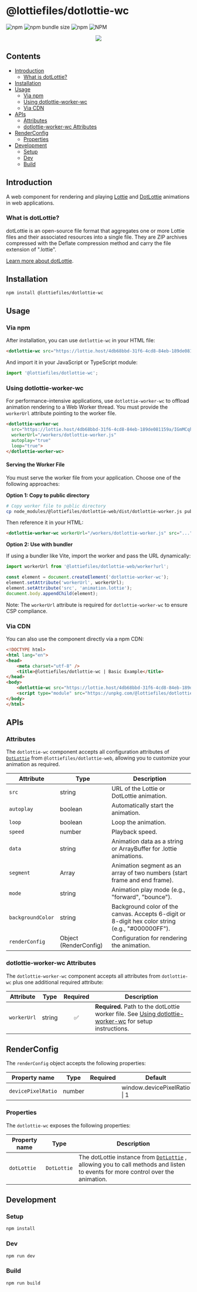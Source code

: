# @lottiefiles/dotlottie-wc

![npm](https://img.shields.io/npm/v/@lottiefiles/dotlottie-wc)
![npm bundle size](https://img.shields.io/bundlephobia/minzip/%40lottiefiles%2Fdotlottie-wc)
![npm](https://img.shields.io/npm/dt/%40lottiefiles%2Fdotlottie-wc)
![NPM](https://img.shields.io/npm/l/@lottiefiles/dotlottie-wc)

<p align="center">
  <img src="https://user-images.githubusercontent.com/23125742/201124166-c2a0bc2a-018b-463b-b291-944fb767b5c2.png" />
</p>

## Contents

* [Introduction](#introduction)
  * [What is dotLottie?](#what-is-dotlottie)
* [Installation](#installation)
* [Usage](#usage)
  * [Via npm](#via-npm)
  * [Using dotlottie-worker-wc](#using-dotlottie-worker-wc)
  * [Via CDN](#via-cdn)
* [APIs](#apis)
  * [Attributes](#attributes)
  * [dotlottie-worker-wc Attributes](#dotlottie-worker-wc-attributes)
* [RenderConfig](#renderconfig)
  * [Properties](#properties)
* [Development](#development)
  * [Setup](#setup)
  * [Dev](#dev)
  * [Build](#build)

## Introduction

A web component for rendering and playing [Lottie](https://lottiefiles.github.io/lottie-docs/) and [DotLottie](https://dotlottie.io) animations in web applications.

### What is dotLottie?

dotLottie is an open-source file format that aggregates one or more Lottie files and their associated resources into a single file. They are ZIP archives compressed with the Deflate compression method and carry the file extension of ".lottie".

[Learn more about dotLottie](https://dotlottie.io/).

## Installation

```bash
npm install @lottiefiles/dotlottie-wc
```

## Usage

### Via npm

After installation, you can use `dotlottie-wc` in your HTML file:

```html
<dotlottie-wc src="https://lottie.host/4db68bbd-31f6-4cd8-84eb-189de081159a/IGmMCqhzpt.lottie" autoplay="true" loop="true"></dotlottie-wc>
```

And import it in your JavaScript or TypeScript module:

```js
import '@lottiefiles/dotlottie-wc';
```

### Using dotlottie-worker-wc

For performance-intensive applications, use `dotlottie-worker-wc` to offload animation rendering to a Web Worker thread. You must provide the `workerUrl` attribute pointing to the worker file.

```html
<dotlottie-worker-wc
  src="https://lottie.host/4db68bbd-31f6-4cd8-84eb-189de081159a/IGmMCqhzpt.lottie"
  workerUrl="/workers/dotlottie-worker.js"
  autoplay="true"
  loop="true">
</dotlottie-worker-wc>
```

#### Serving the Worker File

You must serve the worker file from your application. Choose one of the following approaches:

**Option 1: Copy to public directory**

```bash
# Copy worker file to public directory
cp node_modules/@lottiefiles/dotlottie-web/dist/dotlottie-worker.js public/workers/
```

Then reference it in your HTML:

```html
<dotlottie-worker-wc workerUrl="/workers/dotlottie-worker.js" src="..."></dotlottie-worker-wc>
```

**Option 2: Use with bundler**

If using a bundler like Vite, import the worker and pass the URL dynamically:

```js
import workerUrl from '@lottiefiles/dotlottie-web/worker?url';

const element = document.createElement('dotlottie-worker-wc');
element.setAttribute('workerUrl', workerUrl);
element.setAttribute('src', 'animation.lottie');
document.body.appendChild(element);
```

Note: The `workerUrl` attribute is required for `dotlottie-worker-wc` to ensure CSP compliance.

### Via CDN

You can also use the component directly via a npm CDN:

```html
<!DOCTYPE html>
<html lang="en">
<head>
    <meta charset="utf-8" />
    <title>@lottiefiles/dotlottie-wc | Basic Example</title>
</head>
<body>
    <dotlottie-wc src="https://lottie.host/4db68bbd-31f6-4cd8-84eb-189de081159a/IGmMCqhzpt.lottie" autoplay loop></dotlottie-wc>
    <script type="module" src="https://unpkg.com/@lottiefiles/dotlottie-wc@latest/dist/dotlottie-wc.js"></script>
</body>
</html>
```

## APIs

### Attributes

The `dotlottie-wc` component accepts all configuration attributes of [`DotLottie`](../web/README.md#apis) from `@lottiefiles/dotlottie-web`, allowing you to customize your animation as required.

| Attribute         | Type                  | Description                                                                                      |
| ----------------- | --------------------- | ------------------------------------------------------------------------------------------------ |
| `src`             | string                | URL of the Lottie or DotLottie animation.                                                        |
| `autoplay`        | boolean               | Automatically start the animation.                                                               |
| `loop`            | boolean               | Loop the animation.                                                                              |
| `speed`           | number                | Playback speed.                                                                                  |
| `data`            | string                | Animation data as a string or ArrayBuffer for .lottie animations.                                |
| `segment`         | Array                 | Animation segment as an array of two numbers (start frame and end frame).                        |
| `mode`            | string                | Animation play mode (e.g., "forward", "bounce").                                                 |
| `backgroundColor` | string                | Background color of the canvas. Accepts 6-digit or 8-digit hex color string (e.g., "#000000FF"). |
| `renderConfig`    | Object (RenderConfig) | Configuration for rendering the animation.                                                       |

### dotlottie-worker-wc Attributes

The `dotlottie-worker-wc` component accepts all attributes from `dotlottie-wc` plus one additional required attribute:

| Attribute   | Type   | Required | Description                                                                                                                          |
| ----------- | ------ | :------: | ------------------------------------------------------------------------------------------------------------------------------------ |
| `workerUrl` | string |     ✅    | **Required.** Path to the dotLottie worker file. See [Using dotlottie-worker-wc](#using-dotlottie-worker-wc) for setup instructions. |

## RenderConfig

The `renderConfig` object accepts the following properties:

| Property name      | Type   | Required | Default                       | Description             |
| ------------------ | ------ | :------: | ----------------------------- | ----------------------- |
| `devicePixelRatio` | number |          | window\.devicePixelRatio \| 1 | The device pixel ratio. |

### Properties

The `dotlottie-wc` exposes the following properties:

| Property name | Type        | Description                                                                                                                                                |
| ------------- | ----------- | ---------------------------------------------------------------------------------------------------------------------------------------------------------- |
| `dotLottie`   | `DotLottie` | The dotLottie instance from [`DotLottie`](../web/README.md#apis)  , allowing you to call methods and listen to events for more control over the animation. |

## Development

### Setup

```bash
npm install
```

### Dev

```bash
npm run dev
```

### Build

```bash
npm run build
```
